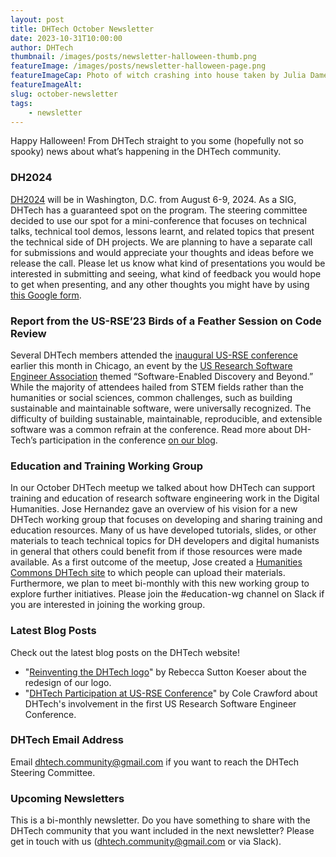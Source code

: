 ```yaml
---
layout: post
title: DHTech October Newsletter
date: 2023-10-31T10:00:00
author: DHTech
thumbnail: /images/posts/newsletter-halloween-thumb.png
featureImage: /images/posts/newsletter-halloween-page.png
featureImageCap: Photo of witch crashing into house taken by Julia Damerow
featureImageAlt: 
slug: october-newsletter
tags:
    - newsletter
---
```


Happy Halloween! From DHTech straight to you some (hopefully not so spooky) news about what’s happening in the DHTech community.

<!--more-->

### DH2024 

[DH2024](https://dh2024.adho.org/) will be in Washington, D.C. from August 6-9, 2024. As a SIG, DHTech has a guaranteed spot on the program. The steering committee decided to use our spot for a mini-conference that focuses on technical talks, technical tool demos, lessons learnt, and related topics that present the technical side of DH projects. We are planning to have a separate call for submissions and would appreciate your thoughts and ideas before we release the call. Please let us know what kind of presentations you would be interested in submitting and seeing, what kind of feedback you would hope to get when presenting, and any other thoughts you might have by using [this Google form](https://forms.gle/tCP2BG87c6gijxmVA).

### Report from the US-RSE’23 Birds of a Feather Session on Code Review
Several DHTech members attended the [inaugural US-RSE conference](https://us-rse.org/usrse23) earlier this month in Chicago, an event by the [US Research Software Engineer Association](https://us-rse.org/)  themed “Software-Enabled Discovery and Beyond.” While the majority of attendees hailed from STEM fields rather than the humanities or social sciences, common challenges, such as building sustainable and maintainable software, were universally recognized. The difficulty of building sustainable, maintainable, reproducible, and extensible software was a common refrain at the conference. Read more about DH-Tech’s participation in the conference [on our blog](/blog/2023-10-27-usrse23/).

### Education and Training Working Group

In our October DHTech meetup we talked about how DHTech can support training and education of research software engineering work in the Digital Humanities. Jose Hernandez gave an overview of his vision for a new DHTech working group that focuses on developing and sharing training and education resources. Many of us have developed tutorials, slides, or other materials to teach technical topics for DH developers and digital humanists in general that others could benefit from if those resources were made available. As a first outcome of the meetup, Jose created a [Humanities Commons DHTech site](https://hcommons.org/groups/dhtech/) to which people can upload their materials. Furthermore, we plan to meet bi-monthly with this new working group to explore further initiatives. Please join the #education-wg channel on Slack if you are interested in joining the working group.

### Latest Blog Posts

Check out the latest blog posts on the DHTech website!
- "[Reinventing the DHTech logo](/blog/2023/10/27/new-logo/)" by Rebecca Sutton Koeser about the redesign of our logo.
- "[DHTech Participation at US-RSE Conference](/blog/2023/10/27/dhtech-at-usrse-conf/)" by Cole Crawford about DHTech's involvement in the first US Research Software Engineer Conference.

### DHTech Email Address

Email dhtech.community@gmail.com if you want to reach the DHTech Steering Committee.

### Upcoming Newsletters

This is a bi-monthly newsletter. Do you have something to share with the DHTech community that you want included in the next newsletter? Please get in touch with us (dhtech.community@gmail.com or via Slack).
